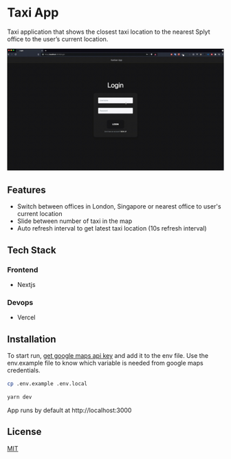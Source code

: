 # Taxi App

Taxi application that shows the closest taxi location to the nearest Splyt office to the user’s
current location.

![taxi-app-demo](https://github.com/RoseNeezar/kanban-app/blob/master/demo.gif)

## Features

- Switch between offices in London, Singapore or nearest office to user's current location
- Slide between number of taxi in the map
- Auto refresh interval to get latest taxi location (10s refresh interval)

## Tech Stack

### Frontend

- Nextjs

### Devops

- Vercel

## Installation

To start run, [get google maps api key](https://developers.google.com/maps/gmp-get-started?hl=en#create-project) and add it to the env file. Use the env.example file to know which variable is needed from google maps credentials.

```bash
cp .env.example .env.local
```

```bash
yarn dev
```

App runs by default at http://localhost:3000

## License

[MIT](https://choosealicense.com/licenses/mit/)

